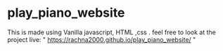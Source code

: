 # play_piano_website
This is made using Vanilla javascript, HTML ,css .
feel free to look at the project live: " https://rachna2000.github.io/play_piano_website/ "
